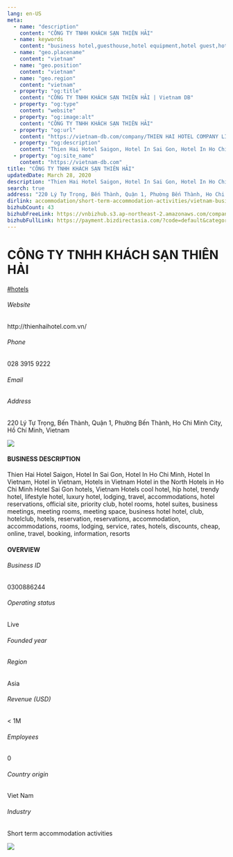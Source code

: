 ```yaml
---
lang: en-US
meta:
  - name: "description"
    content: "CÔNG TY TNHH KHÁCH SẠN THIÊN HẢI"
  - name: keywords
    content: "business hotel,guesthouse,hotel equipment,hotel guest,hotel reservation,hotels,leisure hotel,membership,on site,resort,resort hotels,tourism,travelers,vacation,vacation,vietnam-business-hotel-companies"
  - name: "geo.placename"
    content: "vietnam"
  - name: "geo.position"
    content: "vietnam"
  - name: "geo.region"
    content: "vietnam"
  - property: "og:title"
    content: "CÔNG TY TNHH KHÁCH SẠN THIÊN HẢI | Vietnam DB"
  - property: "og:type"
    content: "website"
  - property: "og:image:alt"
    content: "CÔNG TY TNHH KHÁCH SẠN THIÊN HẢI"
  - property: "og:url"
    content: "https://vietnam-db.com/company/THIEN HAI HOTEL COMPANY LIMITED-2723446"
  - property: "og:description"
    content: "Thien Hai Hotel Saigon, Hotel In Sai Gon, Hotel In Ho Chi Minh, Hotel In Vietnam, Hotel in Vietnam, Hotels in Vietnam Hotel in the North Hotels in Ho Chi Minh Hotel Sai Gon hotels, Vietnam Hotels cool hotel, hip hotel, trendy hotel, lifestyle hotel, luxury hotel, lodging, travel, accommodations, hotel reservations, official site, priority club, hotel rooms, hotel suites, business meetings, meeting rooms, meeting space, business hotel hotel, club, hotelclub, hotels, reservation, reservations, accommodation, accommodations, rooms, lodging, service, rates, hotels, discounts, cheap, online, travel, booking, information, resorts "
  - property: "og:site_name"
    content: "https://vietnam-db.com"
title: "CÔNG TY TNHH KHÁCH SẠN THIÊN HẢI"
updatedDate: March 28, 2020
description: "Thien Hai Hotel Saigon, Hotel In Sai Gon, Hotel In Ho Chi Minh, Hotel In Vietnam, Hotel in Vietnam, Hotels in Vietnam Hotel in the North Hotels in Ho Chi Minh Hotel Sai Gon hotels, Vietnam Hotels cool hotel, hip hotel, trendy hotel, lifestyle hotel, luxury hotel, lodging, travel, accommodations, hotel reservations, official site, priority club, hotel rooms, hotel suites, business meetings, meeting rooms, meeting space, business hotel hotel, club, hotelclub, hotels, reservation, reservations, accommodation, accommodations, rooms, lodging, service, rates, hotels, discounts, cheap, online, travel, booking, information, resorts "
search: true
address: "220 Lý Tự Trọng, Bến Thành, Quận 1, Phường Bến Thành, Ho Chi Minh City, Hồ Chí Minh, Vietnam"
dirlink: accommodation/short-term-accommodation-activities/vietnam-business-hotel-companies
bizhubCount: 43
bizhubFreeLink: https://vnbizhub.s3.ap-northeast-2.amazonaws.com/companies/vietnam-business-hotel-companies_preview.xlsx
bizhubFullLink: https://payment.bizdirectasia.com/?code=default&category=bizhub&item=vietnam-business-hotel-companies&redirect=https://vietnam-db.com
---
```



<div class="bd-item">
    <div class="item-content">
        <div class="detail-title-wrap">
            <h1 class="detail-title">
                CÔNG TY TNHH KHÁCH SẠN THIÊN HẢI
            </h1>
        </div>
		<div class="detail-tagslist"><a href="/accommodation/short-term-accommodation-activities/tags/hotels" class="detail-tagitem">#hotels</a></div>
        <h6 class="bd-label">Website</h6>
        <p>http://thienhaihotel.com.vn/</p>
		<h6 class="bd-label">Phone</h6>
        <p>028 3915 9222</p>
        <h6 class="bd-label">Email</h6>
        <p><a class="textColorPrimary" href="#"></a></p>
        <h6 class="bd-label">Address</h6>
        <p>220 Lý Tự Trọng, Bến Thành, Quận 1, Phường Bến Thành, Ho Chi Minh City, Hồ Chí Minh, Vietnam</p>
    </div>
</div>

<div class="banner-wrap text-center"><a href="" class="banner-link"><img src="/assets/vndb.com/BannerAds2.jpg" class="banner-img"></a></div>

<div class="bd-item">
    <div class="item-content">
        <h4 class="textColorPrimary item-title">BUSINESS DESCRIPTION</h4>
        <p>Thien Hai Hotel Saigon, Hotel In Sai Gon, Hotel In Ho Chi Minh, Hotel In Vietnam, Hotel in Vietnam, Hotels in Vietnam Hotel in the North Hotels in Ho Chi Minh Hotel Sai Gon hotels, Vietnam Hotels cool hotel, hip hotel, trendy hotel, lifestyle hotel, luxury hotel, lodging, travel, accommodations, hotel reservations, official site, priority club, hotel rooms, hotel suites, business meetings, meeting rooms, meeting space, business hotel hotel, club, hotelclub, hotels, reservation, reservations, accommodation, accommodations, rooms, lodging, service, rates, hotels, discounts, cheap, online, travel, booking, information, resorts </p>
    </div>
</div>

<div class="bd-item">
    <div class="item-content">
        <h4 class="textColorPrimary item-title">OVERVIEW</h4>
        <div class="item-info">
            <h6 class="bd-label">Business ID</h6>
            <p>0300886244</p>
        </div>
        <div class="item-info">
            <h6 class="bd-label">Operating status</h6>
            <p>Live<small class="bd-status_dot live"></small></p>
        </div>
        <div class="item-info">
            <h6 class="bd-label">Founded year</h6>
            <p></p>
        </div>
        <div class="item-info">
            <h6 class="bd-label">Region</h6>
            <p>Asia</p>
        </div>
        <div class="item-info">
            <h6 class="bd-label">Revenue (USD)</h6>
            <p>&lt; 1M</p>
        </div>
        <div class="item-info">
            <h6 class="bd-label">Employees</h6>
            <p>0</p>
        </div>
        <div class="item-info">
            <h6 class="bd-label">Country origin</h6>
            <p>Viet Nam</p>
        </div>
        <div class="item-info">
            <h6 class="bd-label">Industry</h6>
            <p>Short term accommodation activities</p>
        </div>
    </div>
</div>

<div class="banner-wrap text-center"><a href="" class="banner-link"><img src="/assets/vndb.com/BannerAd_04_728x90.jpg" class="banner-img"></a></div>

<CustomPopup popupTitle="ENTER EMAIL TO DOWNLOAD" popupSubTitle="The companies data will be sent to your inbox. Please enter your email." :free="this.$frontmatter.bizhubFreeLink" :paid="this.$frontmatter.bizhubFullLink" :count="this.$frontmatter.bizhubCount"/>


